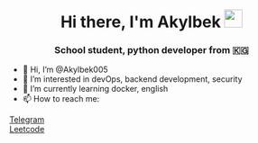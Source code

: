 <h1 align="center">Hi there, I'm Akylbek 
<img src="https://github.com/blackcater/blackcater/raw/main/images/Hi.gif" height="32"/></h1>
<h3 align="center">School student, python developer from 🇰🇬</h3>
<ul>
  <li>👋 Hi, I’m @Akylbek005</li>
  <li>👀 I’m interested in devOps, backend development, security </li>
  <li>🌱 I’m currently learning docker, english</li>
  <li>📫 How to reach me:</li>
</ul>
<a href="https://t.me/iakylbek">Telegram</a> <br>
<a href="https://leetcode.com/iakylbek/">Leetcode</a> 
